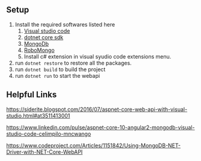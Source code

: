 ## Setup

1. Install the required softwares listed here   
    1. [Visual studio code](http://code.visualstudio.com/)
    2. [dotnet core sdk](https://www.microsoft.com/net/download/core#/sdk)
    3. [MongoDb](https://www.mongodb.com/download-center#community)
    4. [RoboMongo](https://robomongo.org/download)
    5. Install c# extension in visual syudio code extensions menu.
2. run `dotnet restore` to restore all the packages.
3. run `dotnet build` to build the project
4. run `dotnet run` to start the webapi


## Helpful Links

https://siderite.blogspot.com/2016/07/aspnet-core-web-api-with-visual-studio.html#at3511413001

https://www.linkedin.com/pulse/aspnet-core-10-angular2-mongodb-visual-studio-code-celimpilo-mncwango

https://www.codeproject.com/Articles/1151842/Using-MongoDB-NET-Driver-with-NET-Core-WebAPI
